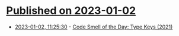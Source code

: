 # [Published on 2023-01-02](index.md)

* [2023-01-02, 11:25:30](https://news.ycombinator.com/item?id=34216761) - [Code Smell of the Day: Type Keys (2021)](https://jesseduffield.com/Type-Keys/)
